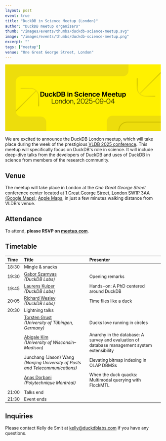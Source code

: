 ```yaml
---
layout: post
event: true
title: "DuckDB in Science Meetup (London)"
author: "DuckDB meetup organizers"
thumb: "/images/events/thumbs/duckdb-science-meetup.svg"
image: "/images/events/thumbs/duckdb-science-meetup.png"
excerpt: ""
tags: ["meetup"]
venue: "One Great George Street, London"
---
```


<img src="/images/events/thumbs/duckdb-science-meetup.svg"
     alt="DuckDB in Science Meetup Splashscreen"
     width="680"
     />

We are excited to announce the DuckDB London meetup, which will take place during the week of the prestigious [VLDB 2025 conference](https://vldb.org/2025/). This meetup will specifically focus on DuckDB's role in science. It will include deep-dive talks from the developers of DuckDB and uses of DuckDB in science from members of the research community.

## Venue

The meetup will take place in London at the _One Great George Street_ conference center located at [1 Great George Street, London SW1P 3AA (Google Maps)](https://maps.app.goo.gl/DWVGea9utbWp7GRw6); [Apple Maps](https://maps.apple.com/place?address=1%20Great%20George%20Street,%20London,%20SW1P%203AA,%20England&coordinate=51.501103,-0.128750&name=1%20Great%20George%20Street&map=explore), in just a few minutes walking distance from VLDB's venue.

## Attendance

To attend, **please RSVP on [meetup.com](https://www.meetup.com/duckdb/events/310746763/)**.

## Timetable

| Time  | Title                                                                                         | Presenter                                                                                    |
| :---- | :-------------------------------------------------------------------------------------------- | :------------------------------------------------------------------------------------------- |
| 18:30 | Mingle & snacks                                                                               |                                                                                              |
| 19:30 | [Gabor Szarnyas](https://szarnyasg.org)<br>_(DuckDB Labs)_                                    | Opening remarks                                                                              |
| 19:45 | [Laurens Kuiper](https://www.linkedin.com/in/lnkuiper/)<br>_(DuckDB Labs)_                    | Hands-on: A PhD centered around DuckDB                                                       |
| 20:05 | [Richard Wesley](https://www.linkedin.com/in/riwesley/)<br>_(DuckDB Labs)_                    | Time flies like a duck                                                                       |
| 20:30 | Lightning talks                                                                               |                                                                                              |
|       | [Torsten Grust](https://db.cs.uni-tuebingen.de/grust)<br>_(University of Tübingen, Germany)_  | Ducks love running in circles                                                                |
|       | [Abigale Kim](https://www.linkedin.com/in/abigalekim/)<br>_(University of Wisconsin–Madison)_ | Anarchy in the database: A survey and evaluation of database management system extensibility |
|       | Junchang (Jason) Wang<br>_(Nanjing University of Posts and Telecommunications)_               | Elevating bitmap indexing in OLAP DBMSs                                                      |
|       | [Anas Dorbani](https://www.linkedin.com/in/anasdorbani/)<br>_(Polytechnique Montréal)_        | When the duck quacks: Multimodal querying with FlockMTL                                      |
| 21:00 | Talks end                                                                                     |                                                                                              |
| 21:30 | Event ends                                                                                    |                                                                                              |

## Inquiries

Please contact Kelly de Smit at [kelly@duckdblabs.com](mailto:kelly@duckdblabs.com) if you have any questions.
